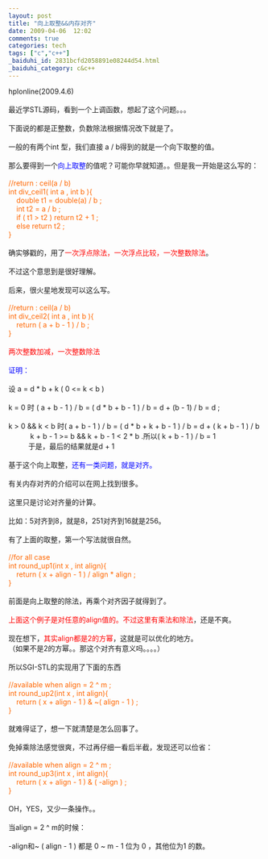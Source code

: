 ```yaml
---
layout: post
title: "向上取整&&内存对齐"
date: 2009-04-06  12:02
comments: true
categories: tech
tags: ["c","c++"]
_baiduhi_id: 2831bcfd2058891e08244d54.html
_baiduhi_category: c&c++
---
```


hplonline(2009.4.6)<br/><br/>
最近学STL源码，看到一个上调函数，想起了这个问题。。。<br/><br/>
下面说的都是正整数，负数除法根据情况改下就是了。<br/><br/>
一般的有两个int 型，我们直接 a / b得到的就是一个向下取整的值。<br/><br/>
那么要得到一个<font color="#0000ff">向上取整</font>的值呢？可能你早就知道。。但是我一开始是这么写的：<br/><br/><font color="#ff6600"> //return : ceil(a / b)<br/>
int div_ceil1( int a , int b ){<br/>
      double t1 = double(a) / b ;<br/>
      int t2 = a / b ;<br/>
      if ( t1 &gt; t2 ) return t2 + 1 ;<br/>
      else return t2 ;<br/>
}</font><br/><br/>
确实够戳的，用了<font color="#ff0000">一次浮点除法，一次浮点比较，一次整数除法</font>。<br/><br/>
不过这个意思到是很好理解。<br/><br/>
后来，很火星地发现可以这么写。<br/><br/><font color="#ff6600"> //return : ceil(a / b)<br/>
int div_ceil2( int a , int b ){<br/>
      return ( a + b - 1 ) / b ;<br/>
}</font><br/><br/><font color="#ff0000">两次整数加减，一次整数除法</font><br/><br/><font color="#0000ff">证明：</font><br/><br/>
设 a = d * b + k (  0 &lt;= k &lt; b ) <br/><br/>
k = 0 时 ( a + b - 1 ) / b = ( d * b + b - 1 ) / b = d + (b - 1) / b = d ;<br/><br/>
k &gt; 0 &amp;&amp; k &lt; b 时( a + b - 1 ) / b = ( d * b + k + b - 1 ) / b = d + ( k + b - 1 ) / b<br/>
            k + b - 1 &gt;= b &amp;&amp; k + b - 1 &lt; 2 * b .所以( k + b - 1 ) / b = 1<br/>
           于是，最后的结果就是d + 1<br/><br/>
基于这个向上取整，<font color="#0000ff">还有一类问题，就是对齐。</font><br/><br/>
有关内存对齐的介绍可以在网上找到很多。<br/><br/>
这里只是讨论对齐量的计算。<br/><br/>
比如：5对齐到8，就是8，251对齐到16就是256。<br/><br/>
有了上面的取整，第一个写法就很自然。<br/><br/><font color="#ff6600">//for all case <br/>
int round_up1(int x , int align){<br/>
     return ( x + align - 1 ) / align * align ; <br/>
}</font><br/><br/>
前面是向上取整的除法，再乘个对齐因子就得到了。<br/><br/><font color="#ff0000">上面这个例子是对任意的align值的。不过这里有乘法和除法</font>，还是不爽。<br/><br/>
现在想下，<font color="#ff0000">其实align都是2的方幂</font>，这就是可以优化的地方。<br/>
（如果不是2的方幂。。那这个对齐有意义吗。。。。）<br/><br/>
所以SGI-STL的实现用了下面的东西<br/><br/><font color="#ff6600">//available when align = 2 ^ m ;<br/>
int round_up2(int x , int align){<br/>
     return ( x + align - 1 ) &amp; ~( align - 1 ) ;<br/>
}</font><br/><br/>
就难得证了，想一下就清楚是怎么回事了。<br/><br/>
免掉乘除法感觉很爽，不过再仔细一看后半截，发现还可以俭省：<br/><br/><font color="#ff6600">//available when align = 2 ^ m ;<br/>
int round_up3(int x , int align){<br/>
     return ( x + align - 1 ) &amp; ( -align ) ;<br/>
}</font><br/><br/>
OH，YES，又少一条操作。。<br/><br/>
当align = 2 ^ m的时候：<br/><br/>
-align和~ ( align - 1 ) 都是 0 ~ m - 1 位为 0 ，其他位为1 的数。<br/><br/>

